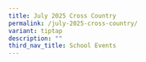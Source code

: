 ```yaml
---
title: July 2025 Cross Country
permalink: /july-2025-cross-country/
variant: tiptap
description: ""
third_nav_title: School Events
---
```

